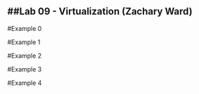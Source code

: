 ##Lab 09 - Virtualization (Zachary Ward)
---------------------------------------------------------

#Example 0  

#Example 1  

#Example 2  

#Example 3  

#Example 4  
